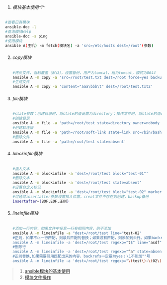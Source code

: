 1. ###### 模块基本使用^1^


  ```bash
  #查看已有模块
  ansible-doc -l
  #查询模块Help
  ansible-doc -s ping
  #使用模块
  ansible A(主机) -m fetch(模块名) -a 'src=/etc/hosts dest=/root'(参数)
  ```

2. ###### copy模块

   ```bash
   #拷贝文件，强制覆盖（默认），设置备份，用户为tomcat，组为tomcat，模式为0644
   ansible A -m copy -a 'src=/root/test.txt dest=/root force=yes backup=yes owner=tomcat group=tomcat mode=0644'
   #生成文件
   ansible A -m copy -a 'content="aaa\bbb\t" dest=/root/test.txt2'
   ```

3. ###### file模块

   ```bash
   #state参数：创建目录时，将state的值设置为directory；操作文件时，将state的值设置为touch；创建软链接文件时，需将state设置为link；创建硬链接文件时，需要将state设置为hard；删除一个文件时（删除时不用区分目标是文件、目录、还是链接），需要将state的值设置为absent。
   #创建目录
   ansible A -m file -a 'path=/root/test state=directory owner=nobody group=nogroup recurse=yes'
   #创建软连接
   ansible A -m file -a 'path=/root/soft-link state=link src=/bin/bash'
   #删除文件
   ansible A -m file -a 'path=/root/test state=absent'
   ```

4. ###### blockinfile模块

   ```bash
   #插入文本
   ansible A -m blockinfile -a 'dest=/root/test block="test-01"'
   #删除文本
   ansible A -m blockinfile -a 'dest=/root/test state=absent'
   #设置自定义标记
   ansible A -m blockinfile -a 'dest=/root/test block="test-02" marker="#{mark} test-02"'
   #可通过insertafter参数设置插入位置，creat文件不存在则创建，backup备份
   insertafter=(BOF,EOF,正则)
   ```

5. ###### lineinfile模块

   ```bash
   #添加一行内容，如果文件中任意一行有相同内容，则不添加
   ansible A -m lineinfile -a "dest=/root/test line="test-02"
   #正则，如果不止一行匹配，则最后匹配的替换；如果没有匹配，则添加到未行。如果backrefs参数为yes，则未匹配到也不会添加。
   ansible A -m lineinfile -a 'dest=/root/test regexp="t$" line="asdf"'
   #删除行
   ansible A -m lineinfile -a 'dest=/root/test regexp="^a" state=absent'
   #正则替换,如果需要引用匹配出来的内容，backrefs一定要为yes；\1不能加""号
   ansible A -m lineinfile -a 'dest=/root/test regexp="\(test\)-\(02\)" line=\1 backrefs=yes' 
   ```

   

> 1. [ansible模块的基本使用](<http://www.zsythink.net/archives/2523>)
> 2. [模块文件操作](<http://www.zsythink.net/archives/2542>)